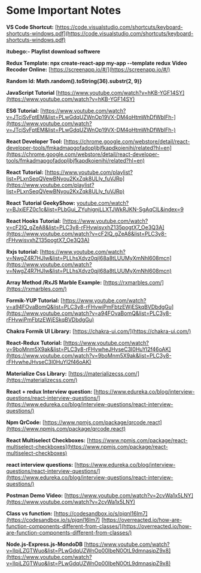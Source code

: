 # Some Important Notes


**VS Code Shortcut:**
[https://code.visualstudio.com/shortcuts/keyboard-shortcuts-windows.pdf](https://code.visualstudio.com/shortcuts/keyboard-shortcuts-windows.pdf)

**itubego:- Playlist download softwere**

**Redux Template: npx create-react-app my-app --template redux**
**Video Recoder Online:**
[https://screenapp.io/#/](https://screenapp.io/#/)


**Random Id: Math.random().toString(36).substr(2, 9)}**


**JavaScript Tutorial**
[https://www.youtube.com/watch?v=hKB-YGF14SY](https://www.youtube.com/watch?v=hKB-YGF14SY)


**ES6 Tutorial:**
[https://www.youtube.com/watch?v=JTcjSvFptEM&list=PLwGdqUZWnOp19VX-DM4oHtmWhDfWblFh-](https://www.youtube.com/watch?v=JTcjSvFptEM&list=PLwGdqUZWnOp19VX-DM4oHtmWhDfWblFh-)


**React Developer Tool:** 
[https://chrome.google.com/webstore/detail/react-developer-tools/fmkadmapgofadopljbjfkapdkoienihi/related?hl=en](https://chrome.google.com/webstore/detail/react-developer-tools/fmkadmapgofadopljbjfkapdkoienihi/related?hl=en)


**React Tutorial:**
[https://www.youtube.com/playlist?list=PLxnSeqQVewBNyou2KxZqk8ULIy_fuVJRp](https://www.youtube.com/playlist?list=PLxnSeqQVewBNyou2KxZqk8ULIy_fuVJRp)


**React Tutorial GeekyShow:**
[youtube.com/watch?v=BJxiEFZ0c1c&list=PLbGui_ZYuhignjLLXTJWkRJKN-SgAqClL&index=9](youtube.com/watch?v=BJxiEFZ0c1c&list=PLbGui_ZYuhignjLLXTJWkRJKN-SgAqClL&index=9)


**React Hooks Tutorial:** 
[https://www.youtube.com/watch?v=cF2lQ_gZeA8&list=PLC3y8-rFHvwisvxhZ135pogtX7_Oe3Q3A](https://www.youtube.com/watch?v=cF2lQ_gZeA8&list=PLC3y8-rFHvwisvxhZ135pogtX7_Oe3Q3A)


**Rxjs tutorial:**
[https://www.youtube.com/watch?v=NwgZ4R7HJIw&list=PLLhsXdvz0qjI68a8tLUUMyXmNhl608mcn](https://www.youtube.com/watch?v=NwgZ4R7HJIw&list=PLLhsXdvz0qjI68a8tLUUMyXmNhl608mcn)


**Array Method /RxJS Marble Example:**
[https://rxmarbles.com/](https://rxmarbles.com/)


**Formik-YUP Tutorial:**
[https://www.youtube.com/watch?v=a94FOvaBomQ&list=PLC3y8-rFHvwiPmFbtzEWjESkqBVDbdgGu](https://www.youtube.com/watch?v=a94FOvaBomQ&list=PLC3y8-rFHvwiPmFbtzEWjESkqBVDbdgGu)


**Chakra Formik UI Library:**
[https://chakra-ui.com/](https://chakra-ui.com/)


**React-Redux Tutorial:**
[https://www.youtube.com/watch?v=9boMnm5X9ak&list=PLC3y8-rFHvwheJHvseC3I0HuYI2f46oAK](https://www.youtube.com/watch?v=9boMnm5X9ak&list=PLC3y8-rFHvwheJHvseC3I0HuYI2f46oAK)


**Materialize Css Library:**
[https://materializecss.com/](https://materializecss.com/)

**React + redux Interview question:**
[https://www.edureka.co/blog/interview-questions/react-interview-questions/](https://www.edureka.co/blog/interview-questions/react-interview-questions/)

**Npm QrCode:**
[https://www.npmjs.com/package/qrcode.react](https://www.npmjs.com/package/qrcode.react)


**React Multiselect Checkboxes:**
[https://www.npmjs.com/package/react-multiselect-checkboxes](https://www.npmjs.com/package/react-multiselect-checkboxes)


**react interview questions:**
[https://www.edureka.co/blog/interview-questions/react-interview-questions/](https://www.edureka.co/blog/interview-questions/react-interview-questions/)


**Postman Demo Video:**
[https://www.youtube.com/watch?v=2cvWa1x5LNY](https://www.youtube.com/watch?v=2cvWa1x5LNY)

**Class vs function:**
[https://codesandbox.io/s/pjqnl16lm7](https://codesandbox.io/s/pjqnl16lm7)
[https://overreacted.io/how-are-function-components-different-from-classes/](https://overreacted.io/how-are-function-components-different-from-classes/)

**Node.js-Express.js-MondoDB**
[https://www.youtube.com/watch?v=IIpiLZGTWuo&list=PLwGdqUZWnOp00IbeN0OtL9dmnasipZ9x8](https://www.youtube.com/watch?v=IIpiLZGTWuo&list=PLwGdqUZWnOp00IbeN0OtL9dmnasipZ9x8)
